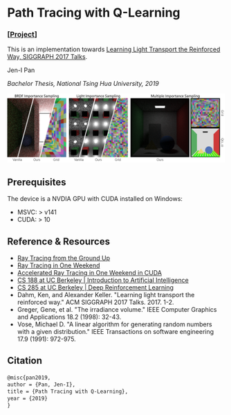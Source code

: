 # Path Tracing with Q-Learning

### [[Project](https://alexkeroro86.github.io/PathGuideRL/)]

This is an implementation towards [Learning Light Transport the Reinforced Way, SIGGRAPH 2017 Talks](https://dl.acm.org/doi/10.1145/3084363.3085032).

Jen-I Pan

_Bachelor Thesis, National Tsing Hua University, 2019_

![teaser](misc/teaser.png)

## Prerequisites

The device is a NVDIA GPU with CUDA installed on Windows:
* MSVC: > v141
* CUDA: > 10

## Reference & Resources

* [Ray Tracing from the Ground Up](https://www.amazon.com/Ray-Tracing-Ground-Kevin-Suffern/dp/1568812728)
* [Ray Tracing in One Weekend](https://raytracing.github.io/)
* [Accelerated Ray Tracing in One Weekend in CUDA](https://developer.nvidia.com/blog/accelerated-ray-tracing-cuda/)
* [CS 188 at UC Berkeley | Introduction to Artificial Intelligence](https://inst.eecs.berkeley.edu/~cs188/fa19/)
* [CS 285 at UC Berkeley | Deep Reinforcement Learning](https://rail.eecs.berkeley.edu/deeprlcourse/)
* Dahm, Ken, and Alexander Keller. "Learning light transport the reinforced way." ACM SIGGRAPH 2017 Talks. 2017. 1-2.
* Greger, Gene, et al. "The irradiance volume." IEEE Computer Graphics and Applications 18.2 (1998): 32-43.
* Vose, Michael D. "A linear algorithm for generating random numbers with a given distribution." IEEE Transactions on software engineering 17.9 (1991): 972-975.

## Citation

```
@misc{pan2019,
author = {Pan, Jen-I},
title = {Path Tracing with Q-Learning},
year = {2019}
}
```
